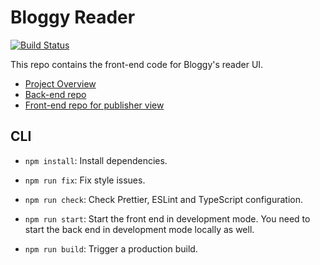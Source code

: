 # Bloggy Reader

[![Build Status](https://travis-ci.com/chuntonggao/bloggy-reader.svg?branch=master)](https://travis-ci.com/chuntonggao/bloggy-reader)

This repo contains the front-end code for Bloggy's reader UI.

- [Project Overview](https://github.com/chuntonggao/bloggy.git)
- [Back-end repo](https://github.com/chuntonggao/bloggy-server.git) 
- [Front-end repo for publisher view](https://github.com/chuntonggao/bloggy-publisher.git)

## CLI

- `npm install`: Install dependencies.

- `npm run fix`: Fix style issues.

- `npm run check`: Check Prettier, ESLint and TypeScript configuration.

- `npm run start`: Start the front end in development mode. You need to start the back end in development mode locally as well.

- `npm run build`: Trigger a production build.